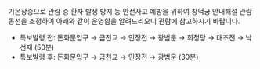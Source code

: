 기온상승으로 관람 중 환자 발생 방지 등 안전사고 예방을 위하여 창덕궁 안내해설 관람동선을 조정하여 아래와 같이 운영함을 알려드리오니 관람에 참고하시기 바랍니다.
- 특보발령 전: 돈화문입구 → 금천교 → 인정전 → 광범문 → 희정당 → 대조전 → 낙선재 (50분)
- 특보발령 후: 돈화문입구 → 금천교 → 인정전 → 광범문 (30분)
